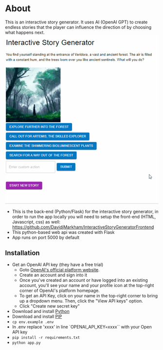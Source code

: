 # About

This is an interactive story generator. It uses AI (OpenAI GPT) to create endless stories that the player can influence the direction of by choosing what happens next.
![Example](images/example.gif)
- This is the back-end (Python/Flask) for the interactive story generator, in order to run the app locally you will need to setup the front-end (HTML, Javascript, css) as well: https://github.com/DavidjMarkham/InteractiveStoryGeneratorFrontend
- This python-based web api was created with Flask
- App runs on port 5000 by default

## Installation
- Get an OpenAI API key (they have a free trial)
    - Goto [OpenAI's official platform website](https://platform.openai.com/).
    - Create an account and sign into it
    - Once you've created an account or have logged into an existing account, you'll see your name and your profile icon at the top-right corner of OpenAI's platform homepage.
    - To get an API Key, click on your name in the top-right corner to bring up a dropdown menu. Then, click the "View API keys" option.
    - Click "Create new secret key"
- Download and install [Python](https://www.python.org/downloads/)
- Download and install [PIP](https://pip.pypa.io/en/stable/installation/)
- `cp env.example .env`
- In .env replace 'xxxx' in line `OPENAI_API_KEY=xxxx`` with your Open API key
- `pip install -r requirements.txt`
- `python app.py`